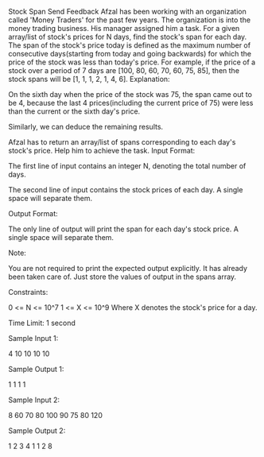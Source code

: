  Stock Span
Send Feedback
Afzal has been working with an organization called 'Money Traders' for the past few years. The organization is into the money trading business. His manager assigned him a task. For a given array/list of stock's prices for N days, find the stock's span for each day.
The span of the stock's price today is defined as the maximum number of consecutive days(starting from today and going backwards) for which the price of the stock was less than today's price.
For example, if the price of a stock over a period of 7 days are [100, 80, 60, 70, 60, 75, 85], then the stock spans will be [1, 1, 1, 2, 1, 4, 6].
Explanation:

On the sixth day when the price of the stock was 75, the span came out to be 4, because the last 4 prices(including the current price of 75) were less than the current or the sixth day's price.

Similarly, we can deduce the remaining results.

Afzal has to return an array/list of spans corresponding to each day's stock's price. Help him to achieve the task.
Input Format:

The first line of input contains an integer N, denoting the total number of days.

The second line of input contains the stock prices of each day. A single space will separate them.

Output Format:

The only line of output will print the span for each day's stock price. A single space will separate them.

Note:

You are not required to print the expected output explicitly. It has already been taken care of. Just store the values of output in the spans array.

Constraints:

0 <= N <= 10^7
1 <= X <= 10^9
Where X denotes the stock's price for a day.

Time Limit: 1 second

Sample Input 1:

4
10 10 10 10

Sample Output 1:

1 1 1 1 

Sample Input 2:

8
60 70 80 100 90 75 80 120

Sample Output 2:

1 2 3 4 1 1 2 8 

